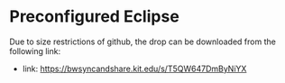 # Preconfigured Eclipse
Due to size restrictions of github, the drop can be downloaded from the following link:
- link: https://bwsyncandshare.kit.edu/s/T5QW647DmByNiYX
